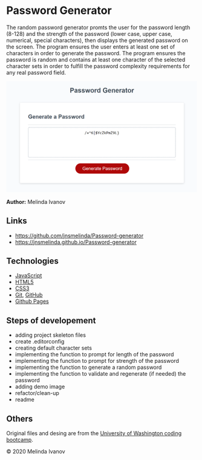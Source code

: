 # Password Generator
The random password generator promts the user for the password length (8-128) and the strength of the password (lower case, upper case, numerical, special characters), then displays the generated password on the screen. The program ensures the user enters at least one set of characters in order to generate the password. The program ensures the password is random and contains at least one character of the selected character sets in order to fulfill the password complexity requirements for any real password field.

![Demo image](./assets/demo.png)

**Author:** Melinda Ivanov

## Links
- https://github.com/jnsmelinda/Password-generator
- https://jnsmelinda.github.io/Password-generator

## Technologies
- [JavaScript](https://www.javascript.com)
- [HTML5](https://en.wikipedia.org/wiki/HTML5)
- [CSS3](https://en.wikipedia.org/wiki/Cascading_Style_Sheets)
- [Git](https://git-scm.com/), [GitHub](https://github.com)
- [Github Pages](https://pages.github.com)

## Steps of developement
- adding project skeleton files
- create .editorconfig
- creating default character sets
- implementing the function to prompt for length of the password
- implementing the function to prompt for strength of the password
- implementing the function to generate a random password
- implementing the function to validate and regenerate (if needed) the password
- adding demo image
- refactor/clean-up
- readme

## Others
Original files and desing are from the [University of Washington coding bootcamp](https://bootcamp.uw.edu).

© 2020 Melinda Ivanov
